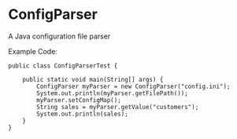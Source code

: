 # ConfigParser
A Java configuration file parser

Example Code:
```
public class ConfigParserTest {

    public static void main(String[] args) {
        ConfigParser myParser = new ConfigParser("config.ini");
        System.out.println(myParser.getFilePath());
        myParser.setConfigMap();
        String sales = myParser.getValue("customers");
        System.out.println(sales);
    }
}
```
